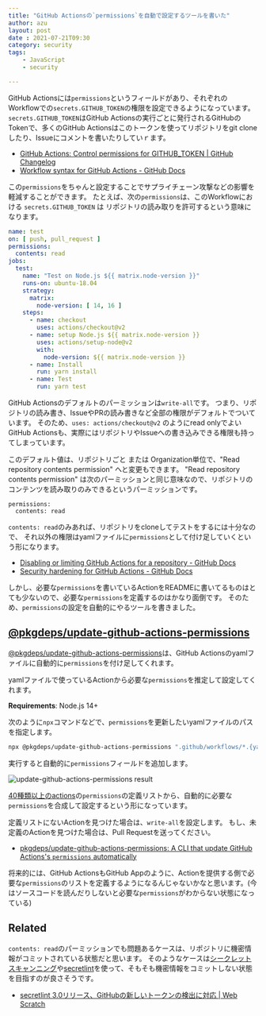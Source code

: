 ```yaml
---
title: "GitHub Actionsの`permissions`を自動で設定するツールを書いた"
author: azu
layout: post
date : 2021-07-21T09:30
category: security
tags:
    - JavaScript
    - security

---
```


GitHub Actionsには`permissions`というフィールドがあり、それぞれのWorkflowでの`secrets.GITHUB_TOKEN`の権限を設定できるようになっています。
`secrets.GITHUB_TOKEN`はGitHub Actionsの実行ごとに発行されるGitHubのTokenで、多くのGitHub Actionsはこのトークンを使ってリポジトリをgit cloneしたり、Issueにコメントを書いたりしていｒます。

- [GitHub Actions: Control permissions for GITHUB_TOKEN | GitHub Changelog](https://github.blog/changelog/2021-04-20-github-actions-control-permissions-for-github_token/)
- [Workflow syntax for GitHub Actions - GitHub Docs](https://docs.github.com/en/actions/reference/workflow-syntax-for-github-actions#permissions)

この`permissions`をちゃんと設定することでサプライチェーン攻撃などの影響を軽減することができます。
たとえば、次の`permissions`は、このWorkflowにおける `secrets.GITHUB_TOKEN` は リポジトリの読み取りを許可するという意味になります。

```yaml
name: test
on: [ push, pull_request ]
permissions:
  contents: read
jobs:
  test:
    name: "Test on Node.js ${{ matrix.node-version }}"
    runs-on: ubuntu-18.04
    strategy:
      matrix:
        node-version: [ 14, 16 ]
    steps:
      - name: checkout
        uses: actions/checkout@v2
      - name: setup Node.js ${{ matrix.node-version }}
        uses: actions/setup-node@v2
        with:
          node-version: ${{ matrix.node-version }}
      - name: Install
        run: yarn install
      - name: Test
        run: yarn test
```

GitHub Actionsのデフォルトのパーミッションは`write-all`です。
つまり、リポジトリの読み書き、IssueやPRの読み書きなど全部の権限がデフォルトでついています。
そのため、`uses: actions/checkout@v2` のようにread onlyでよいGitHub Actionsも、実際にはリポジトリやIssueへの書き込みできる権限も持ってしまっています。

このデフォルト値は、リポジトリごと または Organization単位で、"Read repository contents permission" へと変更もできます。
"Read repository contents permission" は次のパーミッションと同じ意味なので、リポジトリのコンテンツを読み取りのみできるというパーミッションです。

```
permissions:
  contents: read
```

`contents: read`のみあれば、リポジトリをcloneしてテストをするには十分なので、
それ以外の権限はyamlファイルに`permissions`として付け足していくという形になります。

- [Disabling or limiting GitHub Actions for a repository - GitHub Docs](https://docs.github.com/en/github/administering-a-repository/managing-repository-settings/disabling-or-limiting-github-actions-for-a-repository#setting-the-permissions-of-the-github_token-for-your-repository)
- [Security hardening for GitHub Actions - GitHub Docs](https://docs.github.com/en/actions/learn-github-actions/security-hardening-for-github-actions)

しかし、必要な`permissions`を書いているActionをREADMEに書いてるものはとても少ないので、必要な`permissions`を定義するのはかなり面倒です。
そのため、`permissions`の設定を自動的にやるツールを書きました。

## [@pkgdeps/update-github-actions-permissions](https://github.com/pkgdeps/update-github-actions-permissions)

[@pkgdeps/update-github-actions-permissions](https://github.com/pkgdeps/update-github-actions-permissions)は、GitHub Actionsのyamlファイルに自動的に`permissions`を付け足してくれます。

yamlファイルで使っているActionから必要な`permissions`を推定して設定してくれます。

**Requirements**: Node.js 14+

次のように`npx`コマンドなどで、`permissions`を更新したいyamlファイルのパスを指定します。

```bash
npx @pkgdeps/update-github-actions-permissions ".github/workflows/*.{yaml,yml}"
```

実行すると自動的に`permissions`フィールドを追加します。

![update-github-actions-permissions result](https://dev-to-uploads.s3.amazonaws.com/uploads/articles/x0b72ti0m9whu3lht5uv.png)

[40種類以上のactions](https://github.com/pkgdeps/update-github-actions-permissions/blob/main/actions.yml)の`permissions`の定義リストから、自動的に必要な`permissions`を合成して設定するという形になっています。

定義リストにないActionを見つけた場合は、`write-all`を設定します。
もし、未定義のActionを見つけた場合は、Pull Requestを送ってください。

- [pkgdeps/update-github-actions-permissions: A CLI that update GitHub Actions's `permissions` automatically](https://github.com/pkgdeps/update-github-actions-permissions)

将来的には、GitHub ActionsもGitHub Appのように、Actionを提供する側で必要な`permissions`のリストを定義するようになるんじゃないかなと思います。(今はソースコードを読んだりしないと必要な`permissions`がわからない状態になっている)

## Related

`contents: read`のパーミッションでも問題あるケースは、リポジトリに機密情報がコミットされている状態だと思います。
そのようなケースは[シークレットスキャンニング](https://docs.github.com/ja/code-security/secret-security/about-secret-scanning)や[secretlint](https://github.com/secretlint/secretlint)を使って、そもそも機密情報をコミットしない状態を目指すのが良さそうです。

- [secretlint 3.0リリース、GitHubの新しいトークンの検出に対応 | Web Scratch](https://efcl.info/2021/06/02/secretlint-3.0/)
